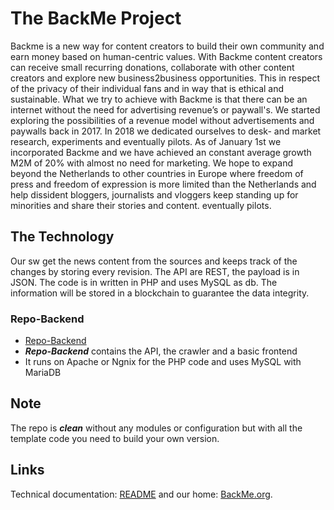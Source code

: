 # The BackMe Project

Backme is a new way for content creators to build their own community and earn money based on human-centric values. With Backme content creators can receive small
recurring donations, collaborate with other content creators and explore new business2business opportunities. This in respect of the privacy of their individual
fans and in way that is ethical and sustainable. What we try to achieve with Backme is that there can be an internet without the need for advertising revenue’s or paywall's. 
We started exploring the possibilities of a revenue model without advertisements and paywalls back in 2017. In 2018 we dedicated ourselves to desk- and market research, experiments and eventually pilots. As of January 1st we incorporated Backme and we have achieved an constant average growth M2M of 20% with almost no need for marketing. We hope to expand beyond the Netherlands to other countries in Europe where freedom of press and freedom of expression is more limited than the Netherlands and help dissident bloggers, journalists and vloggers keep standing up for minorities and share their stories and content. eventually pilots.

## The Technology

Our sw get the news content from the sources and keeps track of the changes by storing every revision.
The API are REST, the payload is in JSON. The code is in written in PHP and uses MySQL as db.
The information will be stored in a blockchain to guarantee the data integrity.

###  Repo-Backend
 - [Repo-Backend](https://github.com/LedgerProject/BackMe.org_scraper-back-end)
 - ***Repo-Backend*** contains the API, the crawler and a basic frontend
 - It runs on Apache or Ngnix for the PHP code and uses MySQL with MariaDB
 

## Note

The repo is ***clean*** without any modules or configuration but with all the template code you need to build your own version. 

## Links

Technical documentation: [README](https://github.com/LedgerProject/BackMe.org_scraper-back-end/README.md) and our home: [BackMe.org](https://backme.org/).
